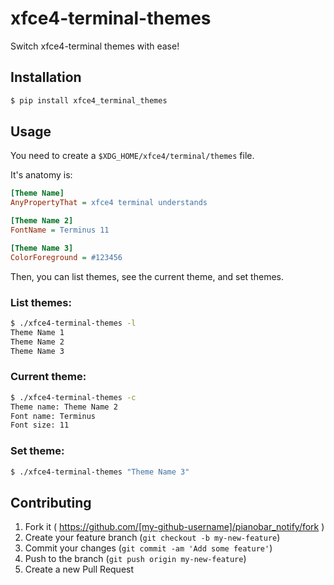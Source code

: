 # xfce4-terminal-themes

Switch xfce4-terminal themes with ease!

## Installation
```bash
$ pip install xfce4_terminal_themes
```

## Usage

You need to create a `$XDG_HOME/xfce4/terminal/themes` file.

It's anatomy is:

```ini
[Theme Name]
AnyPropertyThat = xfce4 terminal understands

[Theme Name 2]
FontName = Terminus 11

[Theme Name 3]
ColorForeground = #123456
```

Then, you can list themes, see the current theme, and set themes.

### List themes:
```sh
$ ./xfce4-terminal-themes -l
Theme Name 1
Theme Name 2
Theme Name 3
```

### Current theme:
```sh
$ ./xfce4-terminal-themes -c
Theme name: Theme Name 2
Font name: Terminus
Font size: 11
```

### Set theme:
```sh
$ ./xfce4-terminal-themes "Theme Name 3"
```

## Contributing

1. Fork it ( https://github.com/[my-github-username]/pianobar_notify/fork )
2. Create your feature branch (`git checkout -b my-new-feature`)
3. Commit your changes (`git commit -am 'Add some feature'`)
4. Push to the branch (`git push origin my-new-feature`)
5. Create a new Pull Request
